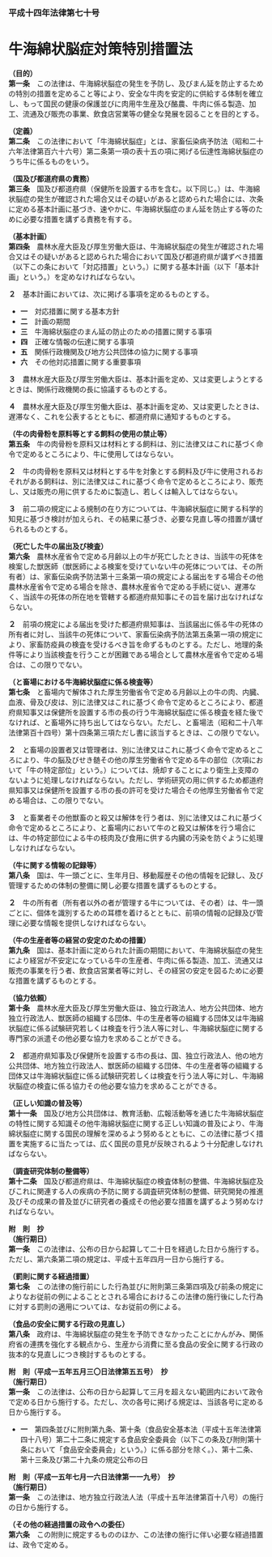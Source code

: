 ### 平成十四年法律第七十号  
# 牛海綿状脳症対策特別措置法  
  
**（目的）**  
**第一条**　この法律は、牛海綿状脳症の発生を予防し、及びまん延を防止するための特別の措置を定めること等により、安全な牛肉を安定的に供給する体制を確立し、もって国民の健康の保護並びに肉用牛生産及び酪農、牛肉に係る製造、加工、流通及び販売の事業、飲食店営業等の健全な発展を図ることを目的とする。  
  
**（定義）**  
**第二条**　この法律において「牛海綿状脳症」とは、家畜伝染病予防法（昭和二十六年法律第百六十六号）第二条第一項の表十五の項に掲げる伝達性海綿状脳症のうち牛に係るものをいう。  
  
**（国及び都道府県の責務）**  
**第三条**　国及び都道府県（保健所を設置する市を含む。以下同じ。）は、牛海綿状脳症の発生が確認された場合又はその疑いがあると認められた場合には、次条に定める基本計画に基づき、速やかに、牛海綿状脳症のまん延を防止する等のために必要な措置を講ずる責務を有する。  
  
**（基本計画）**  
**第四条**　農林水産大臣及び厚生労働大臣は、牛海綿状脳症の発生が確認された場合又はその疑いがあると認められた場合において国及び都道府県が講ずべき措置（以下この条において「対応措置」という。）に関する基本計画（以下「基本計画」という。）を定めなければならない。  
  
**２**　基本計画においては、次に掲げる事項を定めるものとする。  
* **一**　対応措置に関する基本方針  
* **二**　計画の期間  
* **三**　牛海綿状脳症のまん延の防止のための措置に関する事項  
* **四**　正確な情報の伝達に関する事項  
* **五**　関係行政機関及び地方公共団体の協力に関する事項  
* **六**　その他対応措置に関する重要事項  
  
**３**　農林水産大臣及び厚生労働大臣は、基本計画を定め、又は変更しようとするときは、関係行政機関の長に協議するものとする。  
  
**４**　農林水産大臣及び厚生労働大臣は、基本計画を定め、又は変更したときは、遅滞なく、これを公表するとともに、都道府県に通知するものとする。  
  
**（牛の肉骨粉を原料等とする飼料の使用の禁止等）**  
**第五条**　牛の肉骨粉を原料又は材料とする飼料は、別に法律又はこれに基づく命令で定めるところにより、牛に使用してはならない。  
  
**２**　牛の肉骨粉を原料又は材料とする牛を対象とする飼料及び牛に使用されるおそれがある飼料は、別に法律又はこれに基づく命令で定めるところにより、販売し、又は販売の用に供するために製造し、若しくは輸入してはならない。  
  
**３**　前二項の規定による規制の在り方については、牛海綿状脳症に関する科学的知見に基づき検討が加えられ、その結果に基づき、必要な見直し等の措置が講ぜられるものとする。  
  
**（死亡した牛の届出及び検査）**  
**第六条**　農林水産省令で定める月齢以上の牛が死亡したときは、当該牛の死体を検案した獣医師（獣医師による検案を受けていない牛の死体については、その所有者）は、家畜伝染病予防法第十三条第一項の規定による届出をする場合その他農林水産省令で定める場合を除き、農林水産省令で定める手続に従い、遅滞なく、当該牛の死体の所在地を管轄する都道府県知事にその旨を届け出なければならない。  
  
**２**　前項の規定による届出を受けた都道府県知事は、当該届出に係る牛の死体の所有者に対し、当該牛の死体について、家畜伝染病予防法第五条第一項の規定により、家畜防疫員の検査を受けるべき旨を命ずるものとする。ただし、地理的条件等により当該検査を行うことが困難である場合として農林水産省令で定める場合は、この限りでない。  
  
**（と畜場における牛海綿状脳症に係る検査等）**  
**第七条**　と畜場内で解体された厚生労働省令で定める月齢以上の牛の肉、内臓、血液、骨及び皮は、別に法律又はこれに基づく命令で定めるところにより、都道府県知事又は保健所を設置する市の長の行う牛海綿状脳症に係る検査を経た後でなければ、と畜場外に持ち出してはならない。ただし、と畜場法（昭和二十八年法律第百十四号）第十四条第三項ただし書に該当するときは、この限りでない。  
  
**２**　と畜場の設置者又は管理者は、別に法律又はこれに基づく命令で定めるところにより、牛の脳及びせき髄その他の厚生労働省令で定める牛の部位（次項において「牛の特定部位」という。）については、焼却することにより衛生上支障のないように処理しなければならない。ただし、学術研究の用に供するため都道府県知事又は保健所を設置する市の長の許可を受けた場合その他厚生労働省令で定める場合は、この限りでない。  
  
**３**　と畜業者その他獣畜のと殺又は解体を行う者は、別に法律又はこれに基づく命令で定めるところにより、と畜場内において牛のと殺又は解体を行う場合には、牛の特定部位による牛の枝肉及び食用に供する内臓の汚染を防ぐように処理しなければならない。  
  
**（牛に関する情報の記録等）**  
**第八条**　国は、牛一頭ごとに、生年月日、移動履歴その他の情報を記録し、及び管理するための体制の整備に関し必要な措置を講ずるものとする。  
  
**２**　牛の所有者（所有者以外の者が管理する牛については、その者）は、牛一頭ごとに、個体を識別するための耳標を着けるとともに、前項の情報の記録及び管理に必要な情報を提供しなければならない。  
  
**（牛の生産者等の経営の安定のための措置）**  
**第九条**　国は、基本計画に定められた計画の期間において、牛海綿状脳症の発生により経営が不安定になっている牛の生産者、牛肉に係る製造、加工、流通又は販売の事業を行う者、飲食店営業者等に対し、その経営の安定を図るために必要な措置を講ずるものとする。  
  
**（協力依頼）**  
**第十条**　農林水産大臣及び厚生労働大臣は、独立行政法人、地方公共団体、地方独立行政法人、獣医師の組織する団体、牛の生産者等の組織する団体又は牛海綿状脳症に係る試験研究若しくは検査を行う法人等に対し、牛海綿状脳症に関する専門家の派遣その他必要な協力を求めることができる。  
  
**２**　都道府県知事及び保健所を設置する市の長は、国、独立行政法人、他の地方公共団体、地方独立行政法人、獣医師の組織する団体、牛の生産者等の組織する団体又は牛海綿状脳症に係る試験研究若しくは検査を行う法人等に対し、牛海綿状脳症の検査に係る協力その他必要な協力を求めることができる。  
  
**（正しい知識の普及等）**  
**第十一条**　国及び地方公共団体は、教育活動、広報活動等を通じた牛海綿状脳症の特性に関する知識その他牛海綿状脳症に関する正しい知識の普及により、牛海綿状脳症に関する国民の理解を深めるよう努めるとともに、この法律に基づく措置を実施するに当たっては、広く国民の意見が反映されるよう十分配慮しなければならない。  
  
**（調査研究体制の整備等）**  
**第十二条**　国及び都道府県は、牛海綿状脳症の検査体制の整備、牛海綿状脳症及びこれに関連する人の疾病の予防に関する調査研究体制の整備、研究開発の推進及びその成果の普及並びに研究者の養成その他必要な措置を講ずるよう努めなければならない。  
  
**附　則　抄**  
**（施行期日）**  
**第一条**　この法律は、公布の日から起算して二十日を経過した日から施行する。ただし、第六条第二項の規定は、平成十五年四月一日から施行する。  
  
**（罰則に関する経過措置）**  
**第七条**　この法律の施行前にした行為並びに附則第三条第四項及び前条の規定によりなお従前の例によることとされる場合におけるこの法律の施行後にした行為に対する罰則の適用については、なお従前の例による。  
  
**（食品の安全に関する行政の見直し）**  
**第八条**　政府は、牛海綿状脳症の発生を予防できなかったことにかんがみ、関係府省の連携を強化する観点から、生産から消費に至る食品の安全に関する行政の抜本的な見直しにつき検討するものとする。  
  
**附　則（平成一五年五月三〇日法律第五五号）　抄**  
**（施行期日）**  
**第一条**　この法律は、公布の日から起算して三月を超えない範囲内において政令で定める日から施行する。ただし、次の各号に掲げる規定は、当該各号に定める日から施行する。  
* **一**　第四条並びに附則第九条、第十条（食品安全基本法（平成十五年法律第四十八号）第二十二条に規定する食品安全委員会（以下この条及び附則第十条において「食品安全委員会」という。）に係る部分を除く。）、第十二条、第十三条及び第二十九条の規定公布の日  
  
**附　則（平成一五年七月一六日法律第一一九号）　抄**  
**（施行期日）**  
**第一条**　この法律は、地方独立行政法人法（平成十五年法律第百十八号）の施行の日から施行する。  
  
**（その他の経過措置の政令への委任）**  
**第六条**　この附則に規定するもののほか、この法律の施行に伴い必要な経過措置は、政令で定める。  
  
